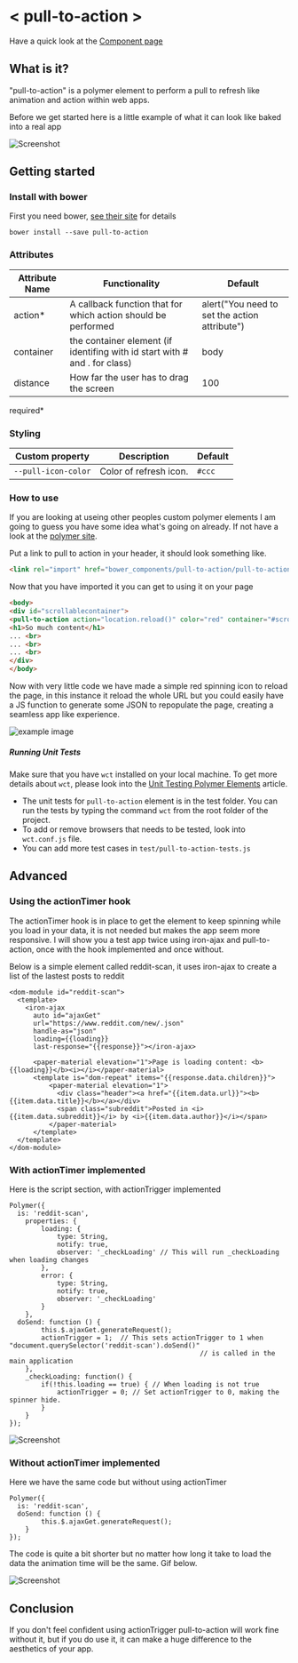 # < pull-to-action >
Have a quick look at the [Component page](http://link2twenty.github.io/pull-to-action) 

## What is it?
"pull-to-action" is a polymer element to perform a pull to refresh like animation and action within web apps.

Before we get started here is a little example of what it can look like baked into a real app

![Screenshot](https://media.giphy.com/media/l2JJraDUGjqLQQQyQ/giphy.gif)

## Getting started

### Install with bower

First you need bower, [see their site](http://bower.io/) for details 

```
bower install --save pull-to-action
```

### Attributes

| Attribute Name | Functionality | Default |
|----------------|-------------|-------------|
| action* | A callback function that for which action should be performed | alert("You need to set the action attribute") |
| container | the container element (if identifing with id start with # and . for class) | body |
| distance | How far the user has to drag the screen | 100 |
required*

### Styling

Custom property | Description | Default
----------------|-------------|----------
`--pull-icon-color` | Color of refresh icon. | `#ccc`

### How to use

If you are looking at useing other peoples custom polymer elements I am going to guess you have some idea what's going on already. If not have a look at the [polymer site](http://polymer-project.org).

Put a link to pull to action in your header, it should look something like.
```html
<link rel="import" href="bower_components/pull-to-action/pull-to-action.html">
```

Now that you have imported it you can get to using it on your page
```html
<body>
<div id="scrollablecontainer">
<pull-to-action action="location.reload()" color="red" container="#scrollablecontainer"></pull-to-action>
<h1>So much content</h1>
... <br>
... <br>
... <br>
</div>
</body>
```

Now with very little code we have made a simple red spinning icon to reload the page, in this instance it reload the whole URL but you could easily have a JS function to generate some JSON to repopulate the page, creating a seamless app like experience.

![example image](https://media.giphy.com/media/3ornk5BJKhkSN6fTbO/giphy.gif)

##### Running Unit Tests

Make sure that you have `wct` installed on your local machine. To get more details about `wct`, please look into the [Unit Testing Polymer Elements](https://www.polymer-project.org/0.5/articles/unit-testing-elements.html) article.

- The unit tests for `pull-to-action` element is in the test folder. You can run the tests by typing the command `wct` from the root folder of the project. 
- To add or remove browsers that needs to be tested, look into `wct.conf.js` file. 
- You can add more test cases in `test/pull-to-action-tests.js`

## Advanced
### Using the actionTimer hook
The actionTimer hook is in place to get the element to keep spinning while you load in your data, it is not needed but makes the app seem more responsive. I will show you a test app twice using iron-ajax and pull-to-action, once with the hook implemented and once without.

Below is a simple element called reddit-scan, it uses iron-ajax to create a list of the lastest posts to reddit 

```
<dom-module id="reddit-scan">
  <template>
    <iron-ajax
      auto id="ajaxGet"
      url="https://www.reddit.com/new/.json"
      handle-as="json"
	  loading={{loading}}
      last-response="{{response}}"></iron-ajax>

	  <paper-material elevation="1">Page is loading content: <b>{{loading}}</b><i></i></paper-material>
      <template is="dom-repeat" items="{{response.data.children}}">
          <paper-material elevation="1">
            <div class="header"><a href="{{item.data.url}}"><b>{{item.data.title}}</b></a></div>
            <span class="subreddit">Posted in <i>{{item.data.subreddit}}</i> by <i>{{item.data.author}}</i></span>
          </paper-material>
      </template>
  </template>
</dom-module>
```

### With actionTimer implemented

Here is the script section, with actionTrigger implemented

```
Polymer({
  is: 'reddit-scan',
	properties: {
		loading: {
			type: String,
			notify: true,
			observer: '_checkLoading' // This will run _checkLoading when loading changes
		},
		error: {
			type: String,
			notify: true,
			observer: '_checkLoading'
		}
	},
  doSend: function () {
		this.$.ajaxGet.generateRequest();
		actionTrigger = 1; 	// This sets actionTrigger to 1 when "document.querySelector('reddit-scan').doSend()" 
												// is called in the main application
	},
	_checkLoading: function() {
		if(!this.loading == true) { // When loading is not true
			actionTrigger = 0; // Set actionTrigger to 0, making the spinner hide.
		}
	}
});
```

![Screenshot](https://media.giphy.com/media/l2JJraDUGjqLQQQyQ/giphy.gif)

### Without actionTimer implemented
Here we have the same code but without using actionTimer

```
Polymer({
  is: 'reddit-scan',
  doSend: function () {
		this.$.ajaxGet.generateRequest();
	}
});
```
The code is quite a bit shorter but no matter how long it take to load the data the animation time will be the same. Gif below.

![Screenshot](https://media.giphy.com/media/l0IpXjo4kJLKcxqdW/giphy.gif)

## Conclusion
If you don't feel confident using actionTrigger pull-to-action will work fine without it, but if you do use it, it can make a huge difference to the aesthetics of your app.

